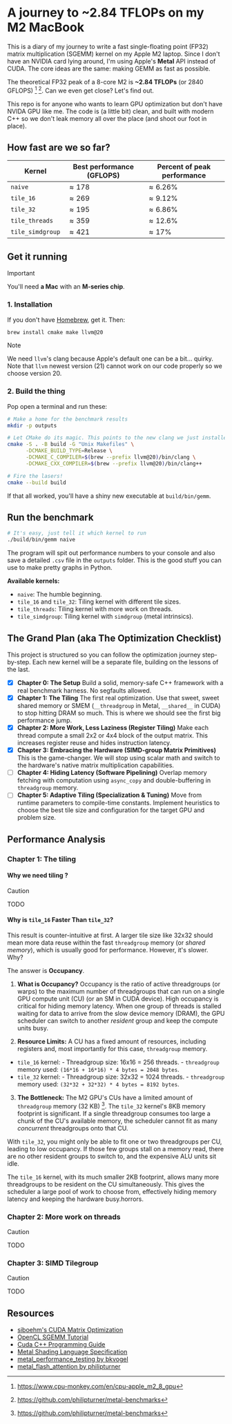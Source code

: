 # A journey to ~2.84 TFLOPs on my M2 MacBook

This is a diary of my journey to write a fast single-floating point (FP32) matrix multiplication (SGEMM) kernel on my Apple M2 laptop. Since I don't have an NVIDIA card lying around, I'm using Apple's **Metal** API instead of CUDA. The core ideas are the same: making GEMM as fast as possible. 

The theoretical FP32 peak of a 8-core M2 is **~2.84 TFLOPs** (or 2840 GFLOPS) [^1] [^2]. Can we even get close? Let's find out.

This repo is for anyone who wants to learn GPU optimization but don't have NVIDA GPU like me. The code is (a little bit) clean, and built with modern C++ so we don't leak memory all over the place (and shoot our foot in place).

## How fast are we so far?

| Kernel | Best performance (GFLOPS) | Percent of peak performance |
|--------|---------------------------|---|
| `naive` | $\approx 178$ | $\approx 6.26\%$ |
| `tile_16` | $\approx 269$ | $\approx 9.12\%$ |
| `tile_32` | $\approx 195$ | $\approx 6.86\%$ |
| `tile_threads` | $\approx 359$ | $\approx 12.6\%$ |
| `tile_simdgroup` | $\approx 421$ | $\approx 17\%$ |

## Get it running

>[!IMPORTANT]
>You'll need **a Mac** with an **M-series chip**.

### 1. Installation

If you don't have [Homebrew](https://brew.sh/), get it. Then:
```bash
brew install cmake make llvm@20
```

>[!NOTE]
>We need `llvm`'s clang because Apple's default one can be a bit... quirky. Note that `llvm` newest version (21) cannot work on our code properly so we choose version 20.

### 2. Build the thing

Pop open a terminal and run these:
```bash
# Make a home for the benchmark results
mkdir -p outputs

# Let CMake do its magic. This points to the new clang we just installed.
cmake -S . -B build -G "Unix Makefiles" \
      -DCMAKE_BUILD_TYPE=Release \
      -DCMAKE_C_COMPILER=$(brew --prefix llvm@20)/bin/clang \
      -DCMAKE_CXX_COMPILER=$(brew --prefix llvm@20)/bin/clang++

# Fire the lasers!
cmake --build build
```
If that all worked, you'll have a shiny new executable at `build/bin/gemm`.

## Run the benchmark

```bash
# It's easy, just tell it which kernel to run
./build/bin/gemm naive
```

The program will spit out performance numbers to your console and also save a detailed `.csv` file in the `outputs` folder. This is the good stuff you can use to make pretty graphs in Python.

**Available kernels:**
- `naive`: The humble beginning. 
- `tile_16` and `tile_32`: Tiling kernel with different tile sizes.
- `tile_threads`: Tiling kernel with more work on threads.
- `tile_simdgroup`: Tiling kernel with `simdgroup` (metal intrinsics).

## The Grand Plan (aka The Optimization Checklist)

This project is structured so you can follow the optimization journey step-by-step. Each new kernel will be a separate file, building on the lessons of the last.

- [x] **Chapter 0: The Setup** Build a solid, memory-safe C++ framework with a real benchmark harness. No segfaults allowed.
- [x] **Chapter 1: The Tiling** The first real optimization. Use that sweet, sweet shared memory or SMEM (`__threadgroup` in Metal, `__shared__` in CUDA) to stop hitting DRAM so much. This is where we should see the first big performance jump.
- [x] **Chapter 2: More Work, Less Laziness (Register Tiling)** Make each thread compute a small 2x2 or 4x4 block of the output matrix. This increases register reuse and hides instruction latency.
- [x] **Chapter 3: Embracing the Hardware (SIMD-group Matrix Primitives)** This is the game-changer. We will stop using scalar math and switch to the hardware's native matrix multiplication capabilities.
- [ ] **Chapter 4: Hiding Latency (Software Pipelining)** Overlap memory fetching with computation using `async_copy` and double-buffering in `threadgroup` memory.
- [ ] **Chapter 5: Adaptive Tiling (Specialization & Tuning)** Move from runtime parameters to compile-time constants. Implement heuristics to choose the best tile size and configuration for the target GPU and problem size.

## Performance Analysis

### Chapter 1: The tiling

#### Why we need tiling ?

> [!CAUTION]
> TODO

#### Why is `tile_16` Faster Than `tile_32`?

This result is counter-intuitive at first. A larger tile size like 32x32 should mean more data reuse within the fast `threadgroup` memory (or *shared memory*), which is usually good for performance. However, it's slower. Why?

The answer is **Occupancy**.

1.  **What is Occupancy?** Occupancy is the ratio of active threadgroups (or warps) to the maximum number of threadgroups that can run on a single GPU compute unit (CU) (or an SM in CUDA device). High occupancy is critical for hiding memory latency. When one group of threads is stalled waiting for data to arrive from the slow device memory (DRAM), the GPU scheduler can switch to another *resident* group and keep the compute units busy.

2.  **Resource Limits:** A CU has a fixed amount of resources, including registers and, most importantly for this case, `threadgroup` memory.
- `tile_16` kernel:
      - Threadgroup size: 16x16 = 256 threads.
      - `threadgroup` memory used: `(16*16 + 16*16) * 4 bytes = 2048 bytes`.
- `tile_32` kernel:
      - Threadgroup size: 32x32 = 1024 threads.
      - `threadgroup` memory used: `(32*32 + 32*32) * 4 bytes = 8192 bytes`.

3.  **The Bottleneck:** The M2 GPU's CUs have a limited amount of `threadgroup` memory (32 KB) [^2]. The `tile_32` kernel's 8KB memory footprint is significant. If a single threadgroup consumes too large a chunk of the CU's available memory, the scheduler cannot fit as many *concurrent* threadgroups onto that CU.

With `tile_32`, you might only be able to fit one or two threadgroups per CU, leading to low occupancy. If those few groups stall on a memory read, there are no other resident groups to switch to, and the expensive ALU units sit idle.

The `tile_16` kernel, with its much smaller 2KB footprint, allows many more threadgroups to be resident on the CU simultaneously. This gives the scheduler a large pool of work to choose from, effectively hiding memory latency and keeping the hardware busy.horrors.

### Chapter 2: More work on threads

> [!CAUTION]
> TODO

### Chapter 3: SIMD Tilegroup

> [!CAUTION]
> TODO

## Resources

- [siboehm's CUDA Matrix Optimization](https://siboehm.com/articles/22/CUDA-MMM)
- [OpenCL SGEMM Tutorial](https://cnugteren.github.io/tutorial/pages/page1.html)
- [Cuda C++ Programming Guide](https://docs.nvidia.com/cuda/cuda-c-programming-guide/)
- [Metal Shading Language Specification](https://developer.apple.com/metal/Metal-Shading-Language-Specification.pdf)
- [metal_performance_testing by bkvogel](https://github.com/bkvogel/metal_performance_testing)
- [metal_flash_attention by philipturner](https://github.com/philipturner/metal-flash-attention/tree/main)

[^1]: https://www.cpu-monkey.com/en/cpu-apple_m2_8_gpu
[^2]: https://github.com/philipturner/metal-benchmarks
[^3]: https://developer.apple.com/metal/Metal-Feature-Set-Tables.pdf
